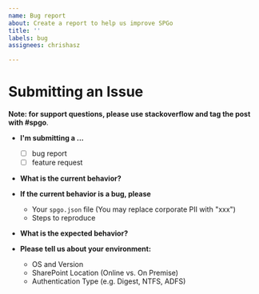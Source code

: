 ```yaml
---
name: Bug report
about: Create a report to help us improve SPGo
title: ''
labels: bug
assignees: chrishasz

---
```


# Submitting an Issue

**Note: for support questions, please use stackoverflow and tag the post with #spgo**.

* **I'm submitting a ...**

  * [ ] bug report
  * [ ] feature request

* **What is the current behavior?**

* **If the current behavior is a bug, please**
  
  * Your `spgo.json` file (You may replace corporate PII with "xxx")
  * Steps to reproduce

* **What is the expected behavior?**

* **Please tell us about your environment:**
  
  * OS and Version
  * SharePoint Location (Online vs. On Premise)
  * Authentication Type (e.g. Digest, NTFS, ADFS)
